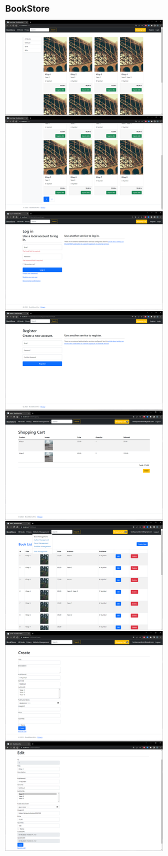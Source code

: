 # BookStore

![](https://github.com/berkayonat/BookStore-Asp.Net-7-GYGY3/blob/master/Images/homepage.png)
![](https://github.com/berkayonat/BookStore-Asp.Net-7-GYGY3/blob/master/Images/homepage2.png)
![](https://github.com/berkayonat/BookStore-Asp.Net-7-GYGY3/blob/master/Images/login.png)
![](https://github.com/berkayonat/BookStore-Asp.Net-7-GYGY3/blob/master/Images/register.png)
![](https://github.com/berkayonat/BookStore-Asp.Net-7-GYGY3/blob/master/Images/cart.png)
![](https://github.com/berkayonat/BookStore-Asp.Net-7-GYGY3/blob/master/Images/list.png)
![](https://github.com/berkayonat/BookStore-Asp.Net-7-GYGY3/blob/master/Images/create.png)
![](https://github.com/berkayonat/BookStore-Asp.Net-7-GYGY3/blob/master/Images/edit.png)
